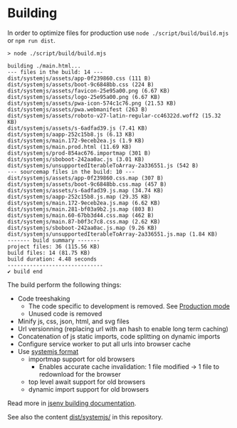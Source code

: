 # Building

In order to optimize files for production use `node ./script/build/build.mjs` or `npm run dist`.

```console
> node ./script/build/build.mjs

building ./main.html...
--- files in the build: 14 ---
dist/systemjs/assets/app-0f239860.css (111 B)
dist/systemjs/assets/boot-9c6848bb.css (224 B)
dist/systemjs/assets/favicon-25e95a00.png (6.67 KB)
dist/systemjs/assets/logo-25e95a00.png (6.67 KB)
dist/systemjs/assets/pwa-icon-574c1c76.png (21.53 KB)
dist/systemjs/assets/pwa.webmanifest (263 B)
dist/systemjs/assets/roboto-v27-latin-regular-cc46322d.woff2 (15.32 KB)
dist/systemjs/assets/s-6adfad39.js (7.41 KB)
dist/systemjs/aapp-252c15b8.js (6.13 KB)
dist/systemjs/main.172-9eceb2ea.js (1.9 KB)
dist/systemjs/main.prod.html (11.69 KB)
dist/systemjs/prod-854ac676.importmap (301 B)
dist/systemjs/sboboot-242aa0ac.js (3.01 KB)
dist/systemjs/unsupportedIterableToArray-2a336551.js (542 B)
--- sourcemap files in the build: 10 ---
dist/systemjs/assets/app-0f239860.css.map (307 B)
dist/systemjs/assets/boot-9c6848bb.css.map (457 B)
dist/systemjs/assets/s-6adfad39.js.map (34.74 KB)
dist/systemjs/aapp-252c15b8.js.map (29.35 KB)
dist/systemjs/main.172-9eceb2ea.js.map (6.62 KB)
dist/systemjs/main.281-bf03a9b2.js.map (803 B)
dist/systemjs/main.60-67bb3d44.css.map (462 B)
dist/systemjs/main.87-b0f3c7c8.css.map (2.62 KB)
dist/systemjs/sboboot-242aa0ac.js.map (9.26 KB)
dist/systemjs/unsupportedIterableToArray-2a336551.js.map (1.84 KB)
------- build summary -------
project files: 36 (115.56 KB)
build files: 14 (81.75 KB)
build duration: 4.48 seconds
------------------------------
✔ build end
```

The build perform the following things:

- Code treeshaking
  - The code specific to development is removed. See [Production mode](../production_mode/readme.md#Production-mode)
  - Unused code is removed
- Minify js, css, json, html, and svg files
- Url versionning (replacing url with an hash to enable long term caching)
- Concatenation of js static imports, code splitting on dynamic imports
- Configure service worker to put all urls into browser cache
- Use [systemjs format](https://github.com/systemjs/systemjs)
  - importmap support for old browsers
    - Enables accurate cache invalidation: 1 file modified -> 1 file to redownload for the browser
  - top level await support for old browsers
  - dynamic import support for old browsers

Read more in [jsenv building documentation](https://github.com/jsenv/jsenv-core#build-overview).

See also the content [dist/systemjs/](../../dist/systemjs/) in this repository.
